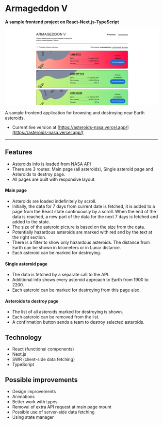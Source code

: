 # Armageddon V
**A sample frontend project on React-Next.js-TypeScript**

![Armageddon V](./asteroids_gh.png)

A sample frontend application for browsing and destroying near Earth asteroids.

* Current live version at [https://asteroids-nasa.vercel.app/](https://asteroids-nasa.vercel.app/)

---
## Features

* Asteroids info is loaded from [NASA API](https://api.nasa.gov)
* There are 3 routes: Main page (all asteroids), Single asteroid page and Asteroids to destroy page.
* All pages are built with responsive layout.

#### Main page
* Asteroids are loaded indefinitely by scroll.
* Initially, the data for 7 days from current date is fetched, it is added to a page from the React state continuously by a scroll. When the end of the data is reached, a new part of the data for the next 7 days is fetched and added to the state.
* The size of the asteroid picture is based on the size from the data.
* Potentially hazardous asteroids are marked with red and by the text at the right section.
* There is a filter to show only hazardous asteroids. The distance from Earth can be shown in kilometers or in Lunar distance.
* Each asteroid can be marked for destroying.

#### Single asteroid page
* The data is fetched by a separate call to the API.
* Additional info shows every asteroid approach to Earth from 1900 to 2200.
* Each asteroid can be marked for destroying from this page also.

#### Asteroids to destroy page
* The list of all asteroids marked for destroying is shown.
* Each asteroid can be removed from the list.
* A confirmation button sends a team to destroy selected asteroids.

## Technology

* React (functional components)
* Next.js
* SWR (client-side data fetching)
* TypeScript

## Possible improvements

* Design improvements
* Animations
* Better work with types
* Removal of extra API request at main page mount
* Possible use of server-side data fetching
* Using state manager
